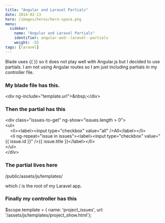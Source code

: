 ```yaml
---
title: "Angular and Laravel Partials"
date: 2014-02-13
hero: /images/heros/hero-space.png
menu:
  sidebar:
    name: "Angular and Laravel Partials"
    identifier: angular-and--laravel--partials
    weight: -55
tags: [laravel]
---
```


<p>Blade uses {{ }} so it does not play well with Angular.js but I decided to use partials. I am not using Angular routes so I am just including partials in my controller file.</p>

<h3>My blade file has this.</h3>

<div class="code">
<p>&lt;div ng-include=&quot;template.url&quot;&gt;&amp;nbsp;&lt;/div&gt;</p>
</div>

<h3>Then the partial has this</h3>

<div class="code">
<p>&lt;div class=&quot;issues-to-get&quot; ng-show=&quot;issues.length &gt; 0&quot;&gt;<br />
&lt;ul&gt;<br />
&nbsp;&nbsp; &nbsp;&lt;li&gt;&lt;label&gt;&lt;input type=&quot;checkbox&quot; value=&quot;all&quot; /&gt;All&lt;/label&gt;&lt;/li&gt;<br />
&nbsp;&nbsp; &nbsp;&lt;li ng-repeat=&quot;issue in issues&quot;&gt;&lt;label&gt;&lt;input type=&quot;checkbox&quot; value=&quot;{{ issue.id }}&quot; /&gt;{{ issue.title }}&lt;/label&gt;&lt;/li&gt;<br />
&lt;/ul&gt;<br />
&lt;/div&gt;</p>
</div>

<h3>The partial lives here</h3>

<p>/public/assets/js/templates/</p>

<p>which / is the root of my Laravel app.</p>

<h3>Finally my controller has this</h3>

<div class="code">
<p>$scope.template = { name: &#39;project_issues&#39;, url: &#39;/assets/js/templates/project_show.html&#39;};</p>

<p>&nbsp;</p>
</div>
